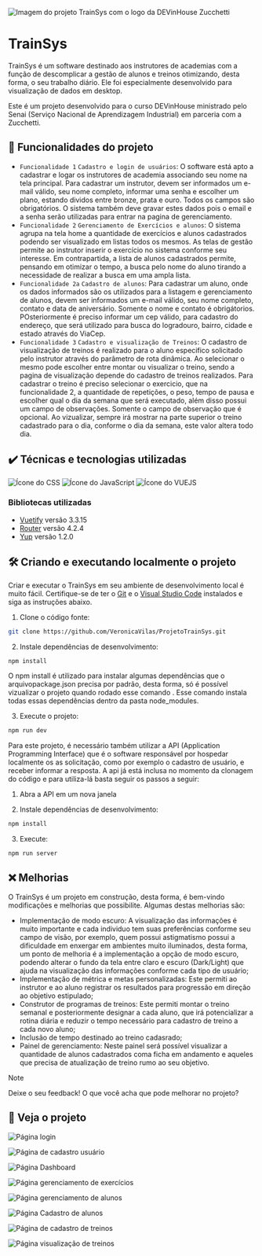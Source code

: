 ![Imagem do projeto TrainSys com o logo da DEVinHouse Zucchetti](https://github.com/VeronicaVilas/ProjetoTrainSys/assets/135287830/b939883d-1e61-4251-b0cb-ee105c49f381)

# TrainSys
TrainSys é um software destinado aos instrutores de academias com a função de descomplicar a gestão de alunos e treinos otimizando, desta forma, o seu trabalho diário. Ele foi especialmente desenvolvido para visualização de dados em desktop.

Este é um projeto desenvolvido para o curso DEVinHouse ministrado pelo Senai (Serviço Nacional de Aprendizagem Industrial) em parceria com a Zucchetti.

## 🔨 Funcionalidades do projeto

- `Funcionalidade 1` `Cadastro e login de usuários`: O software está apto a cadastrar e logar os instrutores de academia associando seu nome na tela principal. Para cadastrar um instrutor, devem ser informados um e-mail válido, seu nome completo, informar uma senha e escolher um plano, estando dividos entre bronze, prata e ouro. Todos os campos são obrigatórios. O sistema também deve gravar estes dados pois o email e a senha serão utilizadas para entrar na pagina de gerenciamento.
- `Funcionalidade 2` `Gerenciamento de Exercícios e alunos`: O sistema agrupa na tela home a quantidade de exercícios e alunos cadastrados podendo ser visualizado em listas todos os mesmos. As telas de gestão permite ao instrutor inserir o exercício no sistema conforme seu interesse. Em contrapartida, a lista de alunos cadastrados permite, pensando em otimizar o tempo, a busca pelo nome do aluno tirando a necessidade de realizar a busca em uma ampla lista.
- `Funcionalidade 2a` `Cadastro de alunos`: Para cadastrar um aluno, onde os dados informados são os utilizados para a listagem e gerenciamento de alunos, devem ser informados um e-mail válido, seu nome completo, contato e data de aniversário. Somente o nome e contato é obrigátorios. POsteriormente é preciso informar um cep válido, para cadastro do endereço, que será utilizado para busca do logradouro, bairro, cidade e estado através do ViaCep.
- `Funcionalidade 3` `Cadastro e visualização de Treinos`: O cadastro de visualização de treinos é realizado para o aluno especifico solicitado pelo instrutor através do parâmetro de rota dinâmica. Ao selecionar o mesmo pode escolher entre montar ou visualizar o treino, sendo a pagina de visualização depende do cadastro de treinos realizados. Para cadastrar o treino é preciso selecionar o exercicio, que na funcionalidade 2, a quantidade de repetições, o peso, tempo de pausa e escolher qual o dia da semana que será executado, além disso possui um campo de observações. Somente o campo de observação que é opcional. Ao vizualizar, sempre irá mostrar na parte superior o treino cadastrado para o dia, conforme o dia da semana, este valor altera todo dia. 

## ✔️ Técnicas e tecnologias utilizadas

![Ícone do CSS](https://img.shields.io/badge/CSS-239120?&style=for-the-badge&logo=css3&logoColor=white)
![Ícone do JavaScript](https://img.shields.io/badge/JavaScript-F7DF1E?style=for-the-badge&logo=javascript&logoColor=black)
![Ícone do VUEJS](https://img.shields.io/badge/Vue.js-35495E?style=for-the-badge&logo=vue.js&logoColor=4FC08D)

### Bibliotecas utilizadas

- [Vuetify](https://vuetifyjs.com/en/) versão 3.3.15
- [Router](https://router.vuejs.org/) versão 4.2.4
- [Yup](https://www.npmjs.com/package/yup) versão 1.2.0


## 🛠️ Criando e executando localmente o projeto
Criar e executar o TrainSys em seu ambiente de desenvolvimento local é muito fácil. Certifique-se de ter o [Git](https://git-scm.com/downloads) e o [Visual Studio Code](https://code.visualstudio.com/) instalados e siga as instruções abaixo.


1. Clone o código fonte:

```bash
git clone https://github.com/VeronicaVilas/ProjetoTrainSys.git
```

2. Instale dependências de desenvolvimento:

```bash
npm install
```

O npm install é utilizado para instalar algumas dependências que o arquivopackage.json precisa por padrão, desta forma, só é possível vizualizar o projeto quando rodado esse comando . Esse comando instala todas essas dependências dentro da pasta node_modules. 

3. Execute o projeto:

```bash
npm run dev
```

Para este projeto, é necessário também utilizar a API (Application Programming Interface) que é o software responsável por hospedar localmente os as solicitação, como por exemplo o cadastro de usuário, e receber informar a resposta. A api já está inclusa no momento da clonagem do código e para utiliza-lá basta seguir os passos a seguir:

1. Abra a API em um nova janela

2. Instale dependências de desenvolvimento:

```bash
npm install
```

3. Execute:

```bash
npm run server
```

## ❌ Melhorias
O TrainSys é um projeto em construção, desta forma, é bem-vindo modificações e melhorias que possibilite. Algumas destas melhorias são:

- Implementação de modo escuro: A visualização das informações é muito importante e cada individuo tem suas preferências conforme seu campo de visão, por exemplo, quem possui astigmatismo possui a dificuldade em enxergar em ambientes muito iluminados, desta forma, um ponto de melhoria é a implementação a opção de modo escuro, podendo alterar o fundo da tela entre claro e escuro (Dark/Light) que ajuda na visualização das informações conforme cada tipo de usuário; 
- Implementação de métrica e metas personalizadas: Este permiti ao instrutor e ao aluno registrar os resultados para progressão em direção ao objetivo estipulado; 
- Construtor de programas de treinos: Este permiti montar o treino semanal e posteriormente designar a cada aluno, que irá potencializar a rotina diária e reduzir o tempo necessário para cadastro de treino a cada novo aluno;
- Inclusão de tempo destinado ao treino cadasrado;
- Painel de gerenciamento: Neste painel será possível visualizar a quantidade de alunos cadastrados coma ficha em andamento e aqueles que precisa de atualização de treino rumo ao seu objetivo.

> [!NOTE]
> Deixe o seu feedback! O que você acha que pode melhorar no projeto?

## 👀 Veja o projeto

![Página login](https://github.com/VeronicaVilas/ProjetoTrainSys/assets/135287830/bc485480-1769-4cb9-b8c7-79848b2cc943)

![Página de cadastro usuário](https://github.com/VeronicaVilas/ProjetoTrainSys/assets/135287830/d9f38844-a487-4d2e-a149-7096ddb2b466)

![Página Dashboard](https://github.com/VeronicaVilas/ProjetoTrainSys/assets/135287830/defa5fe5-2e88-4aab-8811-0c55c83a19c7)

![Página gerenciamento de exercícios](https://github.com/VeronicaVilas/ProjetoTrainSys/assets/135287830/8b280295-f150-4f9c-a266-9828f827a774)

![Página gerenciamento de alunos](https://github.com/VeronicaVilas/ProjetoTrainSys/assets/135287830/91ee8a3f-6472-4ed7-bbab-c6df9198ad35)

![Página Cadastro de alunos](https://github.com/VeronicaVilas/ProjetoTrainSys/assets/135287830/02e10bcf-d0e6-4958-9d63-435818ea8774)

![Página de cadastro de treinos](https://github.com/VeronicaVilas/ProjetoTrainSys/assets/135287830/8ad879bb-2467-4c39-88f7-4969fb7d70cc)

![Página visualização de treinos](https://github.com/VeronicaVilas/ProjetoTrainSys/assets/135287830/f245ca54-cca9-485f-b696-548e91f9d203)